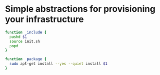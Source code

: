 Simple abstractions for provisioning your infrastructure
========================================================

```bash
function _include {
  pushd $1
  source init.sh
  popd
}
```

```bash
function _package {
  sudo apt-get install --yes --quiet install $1
}
```
